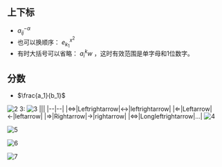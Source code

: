 
## 上下标
- $a^{-\alpha}_{ij}$
- 也可以换顺序： $e_{k_1}^{x^2}$
- 有时大括号可以省略： $a_i^kw$ ，这时有效范围是单字母和1位数字。



## 分数
- $\frac{a_1}{b_1}$

![2](assets/2.png)
3:
![3](assets/3.png)
|||
|--|--|
|$\Leftrightarrow$|Leftrightarrow|$\leftrightarrow$|leftrightarrow|
|$\Leftarrow$|Leftarrow|$\leftarrow$|leftarrow|
|$\Rightarrow$|Rightarrow|$\rightarrow$|rightarrow|
|$\Longleftrightarrow$|Longleftrightarrow|...|
![4](assets/4.png)

![5](assets/5.png)


![6](assets/6.png)


![7](assets/7.png)

